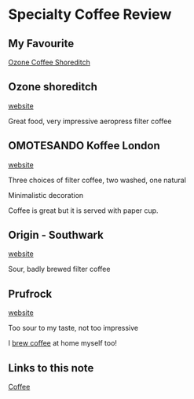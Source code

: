 # Specialty Coffee Review

## My Favourite

[Ozone Coffee Shoreditch](https://ozonecoffee.co.uk/pages/eateries)

## Ozone shoreditch

[website](https://ozonecoffee.co.uk/pages/eateries)

Great food, very impressive aeropress filter coffee

## OMOTESANDO Koffee London

[website](http://ooo-koffee.com/london.html)

Three choices of filter coffee, two washed, one natural

Minimalistic decoration

Coffee is great but it is served with paper cup.

## Origin - Southwark

[website](https://www.origincoffee.co.uk/pages/london)

Sour, badly brewed filter coffee

## Prufrock

[website](https://prufrockcoffee.com/)

Too sour to my taste, not too impressive

I [brew coffee](coffee-recipe.md) at home myself too!

## Links to this note

[Coffee](index-coffee.md)

